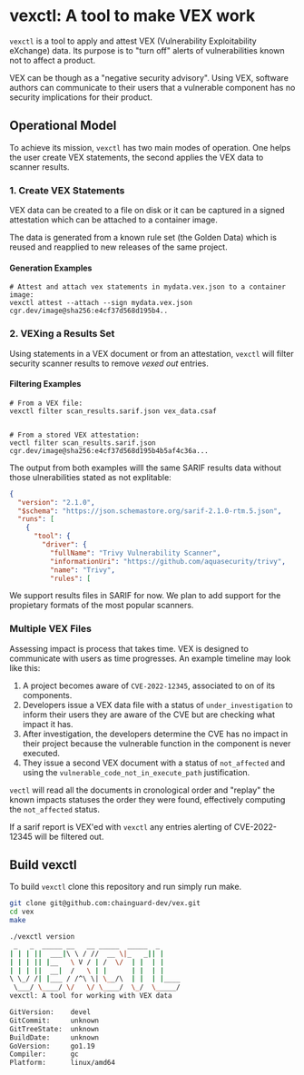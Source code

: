 # vexctl: A tool to make VEX work

`vexctl` is a tool to apply and attest VEX (Vulnerability Exploitability eXchange) 
data. Its purpose is to "turn off" alerts of vulnerabilities known not to affect
a product.

VEX can be though as a "negative security advisory". Using VEX, software authors
can communicate to their users that a vulnerable component has no security
implications for their product.

## Operational Model

To achieve its mission, `vexctl` has two main modes of operation. One
helps the user create VEX statements, the second applies the VEX data 
to scanner results.

### 1. Create VEX Statements

VEX data can be created to a file on disk or it can be captured in a
signed attestation which can be attached to a container image.

The data is generated from a known rule set (the Golden Data) which is
reused and reapplied to new releases of the same project.

#### Generation Examples

```
# Attest and attach vex statements in mydata.vex.json to a container image:
vexctl attest --attach --sign mydata.vex.json cgr.dev/image@sha256:e4cf37d568d195b4..

```

### 2. VEXing a Results Set

Using statements in a VEX document or from an attestation, `vexctl` will filter
security scanner results to remove _vexed out_ entries.

#### Filtering Examples

```
# From a VEX file:
vexctl filter scan_results.sarif.json vex_data.csaf


# From a stored VEX attestation:
vectl filter scan_results.sarif.json cgr.dev/image@sha256:e4cf37d568d195b4b5af4c36a...

```

The output from both examples willl the same SARIF results data
without those ulnerabilities stated as not explitable:

```json
{
  "version": "2.1.0",
  "$schema": "https://json.schemastore.org/sarif-2.1.0-rtm.5.json",
  "runs": [
    {
      "tool": {
        "driver": {
          "fullName": "Trivy Vulnerability Scanner",
          "informationUri": "https://github.com/aquasecurity/trivy",
          "name": "Trivy",
          "rules": [

```

We support results files in SARIF for now. We plan to add support for the
propietary formats of the most popular scanners.

### Multiple VEX Files 

Assessing impact is process that takes time. VEX is designed to
communicate with users as time progresses. An example timeline may look like
this:

1. A project becomes aware of `CVE-2022-12345`, associated to on of its components.
2. Developers issue a VEX data file with a status of `under_investigation` to
inform their users they are aware of the CVE but are checking what impact it has.
3. After investigation, the developers determine the CVE has no impact 
in their project because the vulnerable function in the component is never executed.
4. They issue a second VEX document with a status of `not_affected` and using
the `vulnerable_code_not_in_execute_path` justification.

`vectl` will read all the documents in cronological order and "replay" the
known impacts statuses the order they were found, effectively computing the 
`not_affected` status.

If a sarif report is VEX'ed with `vexctl` any entries alerting of CVE-2022-12345
will be filtered out.

## Build vexctl

To build `vexctl` clone this repository and run simply run make.

```bash
git clone git@github.com:chainguard-dev/vex.git
cd vex
make

./vexctl version
 _   _  _____ __   __ _____  _____  _
| | | ||  ___|\ \ / //  __ \|_   _|| |
| | | || |__   \ V / | /  \/  | |  | |
| | | ||  __|  /   \ | |      | |  | |
\ \_/ /| |___ / /^\ \| \__/\  | |  | |____
 \___/ \____/ \/   \/ \____/  \_/  \_____/
vexctl: A tool for working with VEX data

GitVersion:    devel
GitCommit:     unknown
GitTreeState:  unknown
BuildDate:     unknown
GoVersion:     go1.19
Compiler:      gc
Platform:      linux/amd64

```